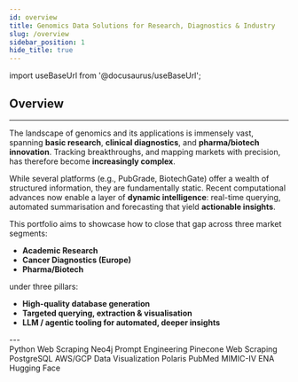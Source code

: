```yaml
---
id: overview
title: Genomics Data Solutions for Research, Diagnostics & Industry
slug: /overview
sidebar_position: 1
hide_title: true
---
```


import useBaseUrl from '@docusaurus/useBaseUrl';

## Overview
---

<div style={{
  maxWidth: '900px',
  margin: '0 auto',
  textAlign: 'justify'
}}>

The landscape of genomics and its applications is immensely vast, spanning **basic research**, **clinical diagnostics**, and **pharma/biotech innovation**. Tracking breakthroughs, and mapping markets with precision, has therefore become **increasingly complex**.

While several platforms (e.g., PubGrade, BiotechGate) offer a wealth of structured information, they are fundamentally static. Recent computational advances now enable a layer of **dynamic intelligence**: real-time querying, automated summarisation and forecasting that yield **actionable insights**.

<div style={{ marginLeft: '4rem', marginTop: '1.5rem' }}>
  This portfolio aims to showcase how to close that gap across three market segments:
</div>

<div style={{ marginLeft: '12rem', marginTop: '0.5rem' }}>
  <ul>
    <li><strong>Academic Research</strong></li>
    <li><strong>Cancer Diagnostics (Europe)</strong></li>
    <li><strong>Pharma/Biotech</strong></li>
  </ul>

  under three pillars:

  <ul>
    <li><strong>High-quality database generation</strong></li>
    <li><strong>Targeted querying, extraction & visualisation</strong></li>
    <li><strong>LLM / agentic tooling for automated, deeper insights</strong></li>
  </ul>
</div>
---
<div style={{
  display: 'flex',
  flexWrap: 'wrap',
  gap: '0.5rem',
  marginTop: '2rem'
}}>
  <span style={{
    backgroundColor: '#f0f0f0',
    borderRadius: '999px',
    padding: '0.4rem 0.9rem',
    fontSize: '0.85rem'
  }}>Python</span>
  <span style={{
    backgroundColor: '#f0f0f0',
    borderRadius: '999px',
    padding: '0.4rem 0.9rem',
    fontSize: '0.85rem'
  }}>Web Scraping</span>
  <span style={{
    backgroundColor: '#f0f0f0',
    borderRadius: '999px',
    padding: '0.4rem 0.9rem',
    fontSize: '0.85rem'
  }}>Neo4j</span>
  <span style={{
    backgroundColor: '#f0f0f0',
    borderRadius: '999px',
    padding: '0.4rem 0.9rem',
    fontSize: '0.85rem'
  }}>Prompt Engineering</span>
  <span style={{
    backgroundColor: '#f0f0f0',
    borderRadius: '999px',
    padding: '0.4rem 0.9rem',
    fontSize: '0.85rem'
  }}>Pinecone</span>
  <span style={{
    backgroundColor: '#f0f0f0',
    borderRadius: '999px',
    padding: '0.4rem 0.9rem',
    fontSize: '0.85rem'
  }}>Web Scraping</span>
  <span style={{
    backgroundColor: '#f0f0f0',
    borderRadius: '999px',
    padding: '0.4rem 0.9rem',
    fontSize: '0.85rem'
  }}>PostgreSQL</span>
  <span style={{
    backgroundColor: '#f0f0f0',
    borderRadius: '999px',
    padding: '0.4rem 0.9rem',
    fontSize: '0.85rem'
  }}>AWS/GCP</span>
  <span style={{
    backgroundColor: '#f0f0f0',
    borderRadius: '999px',
    padding: '0.4rem 0.9rem',
    fontSize: '0.85rem'
  }}>Data Visualization</span>
  <span style={{
    backgroundColor: '#f0f0f0',
    borderRadius: '999px',
    padding: '0.4rem 0.9rem',
    fontSize: '0.85rem'
  }}>Polaris</span>
  <span style={{
    backgroundColor: '#f0f0f0',
    borderRadius: '999px',
    padding: '0.4rem 0.9rem',
    fontSize: '0.85rem'
  }}>PubMed</span>
  <span style={{
    backgroundColor: '#f0f0f0',
    borderRadius: '999px',
    padding: '0.4rem 0.9rem',
    fontSize: '0.85rem'
  }}>MIMIC-IV</span>
  <span style={{
    backgroundColor: '#f0f0f0',
    borderRadius: '999px',
    padding: '0.4rem 0.9rem',
    fontSize: '0.85rem'
  }}>ENA</span>
    <span style={{
    backgroundColor: '#f0f0f0',
    borderRadius: '999px',
    padding: '0.4rem 0.9rem',
    fontSize: '0.85rem'
  }}>Hugging Face</span>
</div>

</div>
